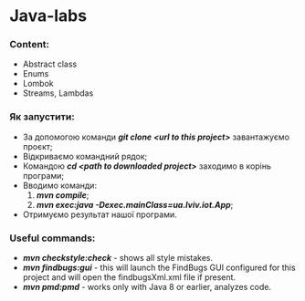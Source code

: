 # Java-labs
### Content:
* Abstract class
* Enums  
* Lombok
* Streams, Lambdas

### Як запустити:
* За допомогою команди ___git clone \<url to this project\>___ завантажуємо проєкт;
* Відкриваємо командний рядок;
* Командою ___cd \<path to downloaded project\>___ заходимо в корінь програми;
* Вводимо команди:
    1. ___mvn compile___;
    2. ___mvn exec:java -Dexec.mainClass=ua.lviv.iot.App___;
* Отримуємо результат нашої програми.

### Useful commands:
* ___mvn checkstyle:check___ - shows all style mistakes.
* ___mvn findbugs:gui___ - this will launch the FindBugs GUI configured for this project and will open the 
  findbugsXml.xml file if present.
* ___mvn pmd:pmd___ - works only with Java 8 or earlier, analyzes code.
